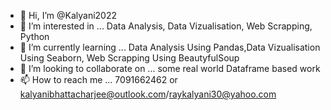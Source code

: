 - 👋 Hi, I’m @Kalyani2022
- 👀 I’m interested in ... Data Analysis, Data Vizualisation, Web Scrapping, Python
- 🌱 I’m currently learning ... Data Analysis Using Pandas,Data Vizualisation Using Seaborn, Web Scrapping Using BeautyfulSoup
- 💞️ I’m looking to collaborate on ... some real world Dataframe based work
- 📫 How to reach me ... 7091662462 or kalyanibhattacharjee@outlook.com/raykalyani30@yahoo.com

<!---
Kalyani2022/Kalyani2022 is a ✨ special ✨ repository because its `README.md` (this file) appears on your GitHub profile.
You can click the Preview link to take a look at your changes.
--->
